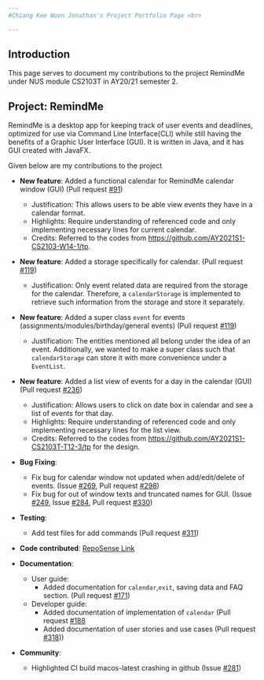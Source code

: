 ```yaml
---
#Chiang Kee Woon Jonathan's Project Portfolio Page <br>

---
```

## Introduction
This page serves to document my contributions 
to the project RemindMe under NUS module CS2103T in AY20/21 semester 2.

## Project: RemindMe
RemindMe is a desktop app for keeping track of user events and deadlines,
optimized for use via Command Line Interface(CLI) while still having the benefits of a
Graphic User Interface (GUI). It is written in Java, and it has GUI created with JavaFX.
<br>

Given below are my contributions to the project

* **New feature**: Added a functional calendar for RemindMe calendar window (GUI) (Pull request [\#91](https://github.com/AY2021S2-CS2103T-W15-1/tp/pull/91))
    * Justification: This allows users to be able view events they have in a calendar format.
    * Highlights: Require understanding of referenced code and only implementing necessary lines for current calendar. 
    * Credits: Referred to the codes from https://github.com/AY2021S1-CS2103-W14-1/tp.
     
* **New feature**: Added a storage specifically for calendar. (Pull request [\#119](https://github.com/AY2021S2-CS2103T-W15-1/tp/pull/119))
    * Justification: Only event related data are required from the storage for the calendar.
    Therefore, a `calendarStorage` is implemented to retrieve such information from the storage and store it separately.
    
* **New feature**: Added a super class `event` for events (assignments/modules/birthday/general events) (Pull request [\#119](https://github.com/AY2021S2-CS2103T-W15-1/tp/pull/119))
    * Justification: The entities mentioned all belong under the idea of an event. Additionally, we wanted to make
    a super class such that `calendarStorage` can store it with more convenience under a `EventList`.

* **New feature**: Added a list view of events for a day in the calendar (GUI) (Pull request [\#236](https://github.com/AY2021S2-CS2103T-W15-1/tp/pull/236))
    * Justification: Allows users to click on date box in calendar and see a list of events for that day.
    * Highlights: Require understanding of referenced code and only implementing necessary lines for the list view. 
    * Credits: Referred to the codes from https://github.com/AY2021S1-CS2103T-T12-3/tp for the design.
    
* **Bug Fixing**:
    * Fix bug for calendar window not updated when add/edit/delete of events. 
    (Issue [\#269](https://github.com/AY2021S2-CS2103T-W15-1/tp/issues/269), 
    Pull request [\#298](https://github.com/AY2021S2-CS2103T-W15-1/tp/pull/298))
    * Fix bug for out of window texts and truncated names for GUI.
    (Issue [\#249](https://github.com/AY2021S2-CS2103T-W15-1/tp/issues/249), Issue [\#284](https://github.com/AY2021S2-CS2103T-W15-1/tp/issues/284),
     Pull request [\#330](https://github.com/AY2021S2-CS2103T-W15-1/tp/pull/330)) 

* **Testing**:
    * Add test files for add commands (Pull request [\#311](https://github.com/AY2021S2-CS2103T-W15-1/tp/pull/311))

* **Code contributed**: [RepoSense Link](https://nus-cs2103-ay2021s2.github.io/tp-dashboard/?search=banchiang&sort=groupTitle&sortWithin=title&since=2021-02-19&timeframe=commit&mergegroup=&groupSelect=groupByRepos&breakdown=false&tabOpen=true&tabType=authorship&tabAuthor=banchiang&tabRepo=AY2021S2-CS2103T-W15-1%2Ftp%5Bmaster%5D&authorshipIsMergeGroup=false&authorshipFileTypes=)

* **Documentation**:
    * User guide: 
        * Added documentation for `calendar`,`exit`, saving data and FAQ section. (Pull request [\#171](https://github.com/AY2021S2-CS2103T-W15-1/tp/pull/171))
    * Developer guide:
        * Added documentation of implementation of `calendar` (Pull request [\#188](https://github.com/AY2021S2-CS2103T-W15-1/tp/pull/188)
        * Added documentation of user stories and use cases (Pull request [\#318](https://github.com/AY2021S2-CS2103T-W15-1/tp/pull/318)))
        
* **Community**:
    * Highlighted CI build macos-latest crashing in github (Issue [\#281](https://github.com/nus-cs2103-AY2021S2/forum/issues/281))
 